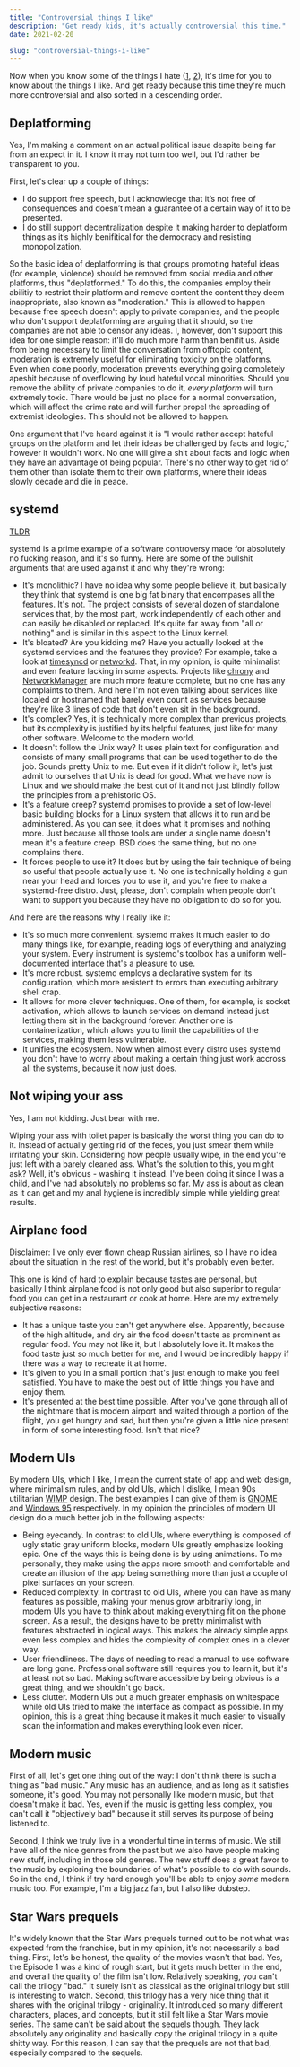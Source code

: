 ```yaml
---
title: "Controversial things I like"
description: "Get ready kids, it's actually controversial this time."
date: 2021-02-20

slug: "controversial-things-i-like"
---
```


Now when you know some of the things I hate ([1], [2]), it's time for
you to know about the things I like. And get ready because this time
they're much more controversial and also sorted in a descending order.

[1]: /blog/things-i-hate-part-1/
[2]: /blog/things-i-hate-part-2/

## Deplatforming

Yes, I'm making a comment on an actual political issue despite being
far from an expect in it. I know it may not turn too well, but I'd
rather be transparent to you.

First, let's clear up a couple of things:

* I do support free speech, but I acknowledge that it’s not free of
  consequences and doesn’t mean a guarantee of a certain way of it to
  be presented.
* I do still support decentralization despite it making harder to
  deplatform things as it’s highly benifitical for the democracy and
  resisting monopolization.

So the basic idea of deplatforming is that groups promoting hateful
ideas (for example, violence) should be removed from social media and
other platforms, thus "deplatformed." To do this, the companies employ
their abilitiy to restrict their platform and remove content the
content they deem inappropriate, also known as "moderation." This is
allowed to happen because free speech doesn't apply to private
companies, and the people who don't support deplatforming are arguing
that it should, so the companies are not able to censor any ideas. I,
however, don't support this idea for one simple reason: it'll do much
more harm than benifit us. Aside from being necessary to limit the
conversation from offtopic content, moderation is extremely useful for
eliminating toxicity on the platforms. Even when done poorly,
moderation prevents everything going completely apeshit because of
overflowing by loud hateful vocal minorities. Should you remove the
ability of private companies to do it, *every platform* will turn
extremely toxic. There would be just no place for a normal
conversation, which will affect the crime rate and will further propel
the spreading of extremist ideologies. This should not be allowed to
happen.

One argument that I've heard against it is "I would rather accept
hateful groups on the platform and let their ideas be challenged by
facts and logic," however it wouldn't work. No one will give a shit
about facts and logic when they have an advantage of being popular.
There's no other way to get rid of them other than isolate them to
their own platforms, where their ideas slowly decade and die in peace.

## systemd

[TLDR](http://0pointer.de/blog/projects/the-biggest-myths)

systemd is a prime example of a software controversy made for
absolutely no fucking reason, and it's so funny. Here are some of the
bullshit arguments that are used against it and why they're wrong:

* It's monolithic? I have no idea why some people believe it, but
  basically they think that systemd is one big fat binary that
  encompases all the features. It's not. The project consists of
  several dozen of standalone services that, by the most part, work
  independently of each other and can easily be disabled or replaced.
  It's quite far away from "all or nothing" and is similar in this
  aspect to the Linux kernel.
* It's bloated? Are you kidding me? Have you actually looked at the
  systemd services and the features they provide? For example, take a
  look at [timesyncd] or [networkd]. That, in my opinion, is quite
  minimalist and even feature lacking in some aspects. Projects like
  [chrony] and [NetworkManager] are much more feature complete, but no
  one has any complaints to them. And here I'm not even talking about
  services like localed or hostnamed that barely even count as
  services because they're like 3 lines of code that don't even sit in
  the background.
* It's complex? Yes, it is technically more complex than previous
  projects, but its complexity is justified by its helpful features,
  just like for many other software. Welcome to the modern world.
* It doesn't follow the Unix way? It uses plain text for
  configuration and consists of many small programs that can be used
  together to do the job. Sounds pretty Unix to me. But even if it
  didn't follow it, let's just admit to ourselves that Unix is dead
  for good. What we have now is Linux and we should make the best out
  of it and not just blindly follow the principles from a prehistoric
  OS.
* It's a feature creep? systemd promises to provide a set of
  low-level basic building blocks for a Linux system that allows it to
  run and be administered. As you can see, it does what it promises
  and nothing more. Just because all those tools are under a single
  name doesn't mean it's a feature creep. BSD does the same thing, but
  no one complains there.
* It forces people to use it? It does but by using the fair technique
  of being so useful that people actually use it. No one is
  technically holding a gun near your head and forces you to use it,
  and you're free to make a systemd-free distro. Just, please, don't
  complain when people don't want to support you because they have no
  obligation to do so for you.

[timesyncd]: https://wiki.archlinux.org/index.php/Systemd-timesyncd
[networkd]: https://wiki.archlinux.org/index.php/Systemd-networkd
[chrony]: https://chrony.tuxfamily.org/
[NetworkManager]: https://wiki.archlinux.org/index.php/NetworkManager

And here are the reasons why I really like it:

* It's so much more convenient. systemd makes it much easier to do
  many things like, for example, reading logs of everything and
  analyzing your system. Every instrument is systemd's toolbox has a
  uniform well-documented interface that's a pleasure to use.
* It's more robust. systemd employs a declarative system for its
  configuration, which more resistent to errors than executing
  arbitrary shell crap.
* It allows for more clever techniques. One of them, for example, is
  socket activation, which allows to launch services on demand instead
  just letting them sit in the background forever. Another one is
  containerization, which allows you to limit the capabilities of the
  services, making them less vulnerable.
* It unifies the ecosystem. Now when almost every distro uses systemd
  you don't have to worry about making a certain thing just work
  accross all the systems, because it now just does.

## Not wiping your ass

Yes, I am not kidding. Just bear with me.

Wiping your ass with toilet paper is basically the worst thing you can
do to it. Instead of actually getting rid of the feces, you just smear
them while irritating your skin. Considering how people usually wipe,
in the end you're just left with a barely cleaned ass. What's the
solution to this, you might ask? Well, it's obvious - washing it
instead. I've been doing it since I was a child, and I've had
absolutely no problems so far. My ass is about as clean as it can get
and my anal hygiene is incredibly simple while yielding great results.

## Airplane food

Disclaimer: I've only ever flown cheap Russian airlines, so I have no
idea about the situation in the rest of the world, but it's probably
even better.

This one is kind of hard to explain because tastes are personal, but
basically I think airplane food is not only good but also superior to
regular food you can get in a restaurant or cook at home. Here are my
extremely subjective reasons:

* It has a unique taste you can't get anywhere else. Apparently,
  because of the high altitude, and dry air the food doesn't taste as
  prominent as regular food. You may not like it, but I absolutely
  love it. It makes the food taste just so much better for me, and I
  would be incredibly happy if there was a way to recreate it at home.
* It's given to you in a small portion that's just enough to make you
  feel satisfied. You have to make the best out of little things you
  have and enjoy them.
* It's presented at the best time possible. After you've gone through
  all of the nightmare that is modern airport and waited through a
  portion of the flight, you get hungry and sad, but then you're given
  a little nice present in form of some interesting food. Isn't that
  nice?

## Modern UIs

By modern UIs, which I like, I mean the current state of app and web
design, where minimalism rules, and by old UIs, which I dislike, I
mean 90s utilitarian [WIMP] design. The best examples I can give of
them is [GNOME] and [Windows 95] respectively. In my opinion the
principles of modern UI design do a much better job in the following
aspects:

[WIMP]: https://en.wikipedia.org/wiki/WIMP_(computing)
[GNOME]: https://en.wikipedia.org/wiki/GNOME
[Windows 95]: https://en.wikipedia.org/wiki/Windows_95

* Being eyecandy. In contrast to old UIs, where everything is composed
  of ugly static gray uniform blocks, modern UIs greatly emphasize
  looking epic. One of the ways this is being done is by using
  animations. To me personally, they make using the apps more smooth
  and comfortable and create an illusion of the app being something
  more than just a couple of pixel surfaces on your screen.
* Reduced complexity. In contrast to old UIs, where you can have as
  many features as possible, making your menus grow arbitrarily long,
  in modern UIs you have to think about making everything fit on the
  phone screen. As a result, the designs have to be pretty minimalist
  with features abstracted in logical ways. This makes the already
  simple apps even less complex and hides the complexity of complex
  ones in a clever way.
* User friendliness. The days of needing to read a manual to use
  software are long gone. Professional software still requires you to
  learn it, but it's at least not so bad. Making software accessible
  by being obvious is a great thing, and we shouldn't go back.
* Less clutter. Modern UIs put a much greater emphasis on whitespace
  while old UIs tried to make the interface as compact as possible. In
  my opinion, this is a great thing because it makes it much easier to
  visually scan the information and makes everything look even nicer.

## Modern music

First of all, let's get one thing out of the way: I don't think there
is such a thing as "bad music." Any music has an audience, and as long
as it satisfies someone, it's good. You may not personally like modern
music, but that doesn't make it bad. Yes, even if the music is getting
less complex, you can't call it "objectively bad" because it still
serves its purpose of being listened to.

Second, I think we truly live in a wonderful time in terms of music.
We still have all of the nice genres from the past but we also have
people making new stuff, including in those old genres. The new stuff
does a great favor to the music by exploring the boundaries of what's
possible to do with sounds. So in the end, I think if try hard enough
you'll be able to enjoy *some* modern music too. For example, I'm a
big jazz fan, but I also like dubstep.

## Star Wars prequels

It's widely known that the Star Wars prequels turned out to be not
what was expected from the franchise, but in my opinion, it's not
necessarily a bad thing. First, let's be honest, the quality of the
movies wasn't that bad. Yes, the Episode 1 was a kind of rough start,
but it gets much better in the end, and overall the quality of the
film isn't low. Relatively speaking, you can't call the trilogy "bad."
It surely isn't as classical as the original trilogy but still is
interesting to watch. Second, this trilogy has a very nice thing that
it shares with the original trilogy - originality. It introduced so
many different characters, places, and concepts, but it still felt
like a Star Wars movie series. The same can't be said about the
sequels though. They lack absolutely any originality and basically
copy the original trilogy in a quite shitty way. For this reason, I
can say that the prequels are not that bad, especially compared to the
sequels.

